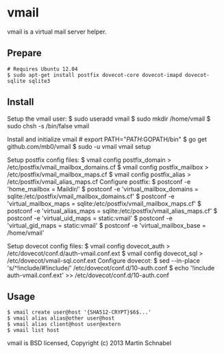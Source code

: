 vmail
=====

vmail is a virtual mail server helper.

Prepare
-------
	# Requires Ubuntu 12.04
	$ sudo apt-get install postfix dovecot-core dovecot-imapd dovecot-sqlite sqlite3

Install
-------
Setup the vmail user:
	$ sudo useradd vmail
	$ sudo mkdir /home/vmail
	$ sudo chsh -s /bin/false vmail

Install and initialize vmail
	# export PATH="$PATH:$GOPATH/bin"
	$ go get github.com/mb0/vmail
	$ sudo -u vmail vmail setup

Setup postfix config files:
	$ vmail config postfix_domain  > /etc/postfix/vmail_mailbox_domains.cf
	$ vmail config postfix_mailbox > /etc/postfix/vmail_mailbox_maps.cf
	$ vmail config postfix_alias   > /etc/postfix/vmail_alias_maps.cf
Configure postfix:
	$ postconf -e 'home_mailbox = Maildir/'
	$ postconf -e 'virtual_mailbox_domains = sqlite:/etc/postfix/vmail_mailbox_domains.cf'
	$ postconf -e 'virtual_mailbox_maps = sqlite:/etc/postfix/vmail_mailbox_maps.cf'
	$ postconf -e 'virtual_alias_maps = sqlite:/etc/postfix/vmail_alias_maps.cf'
	$ postconf -e 'virtual_uid_maps = static:vmail'
	$ postconf -e 'virtual_gid_maps = static:vmail'
	$ postconf -e 'virtual_mailbox_base = /home/vmail'

Setup dovecot config files:
	$ vmail config dovecot_auth > /etc/dovecot/conf.d/auth-vmail.conf.ext
	$ vmail config dovecot_sql  > /etc/dovecot/vmail-sql.conf.ext
Configure dovecot:
	$ sed --in-place 's/^!include/#!include/' /etc/dovecot/conf.d/10-auth.conf
	$ echo '!include auth-vmail.conf.ext' >> /etc/dovecot/conf.d/10-auth.conf

Usage
-----
	$ vmail create user@host '{SHA512-CRYPT}$6$...'
	$ vmail alias alias@other user@host
	$ vmail alias client@host user@extern
	$ vmail list host

vmail is BSD licensed, Copyright (c) 2013 Martin Schnabel

